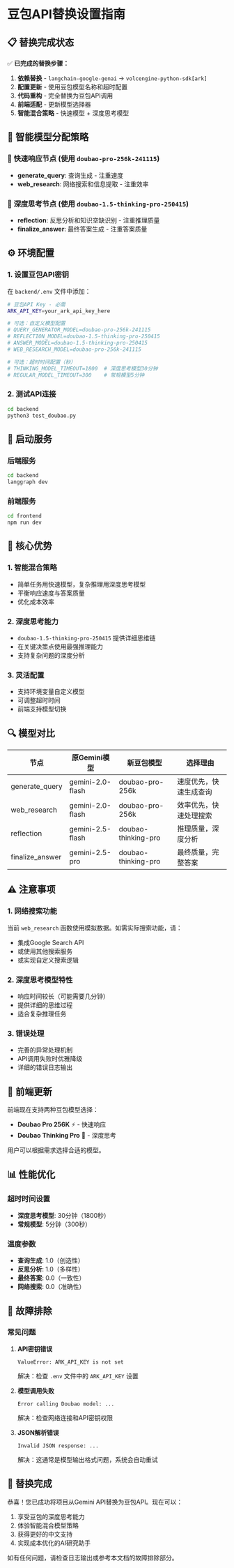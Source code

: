 # 豆包API替换设置指南

## 📋 替换完成状态

✅ **已完成的替换步骤：**

1. **依赖替换** - `langchain-google-genai` → `volcengine-python-sdk[ark]`
2. **配置更新** - 使用豆包模型名称和超时配置
3. **代码重构** - 完全替换为豆包API调用
4. **前端适配** - 更新模型选择器
5. **智能混合策略** - 快速模型 + 深度思考模型

## 🔧 智能模型分配策略

### 🚀 **快速响应节点** (使用 `doubao-pro-256k-241115`)
- **generate_query**: 查询生成 - 注重速度
- **web_research**: 网络搜索和信息提取 - 注重效率

### 🧠 **深度思考节点** (使用 `doubao-1.5-thinking-pro-250415`)
- **reflection**: 反思分析和知识空缺识别 - 注重推理质量
- **finalize_answer**: 最终答案生成 - 注重答案质量

## ⚙️ 环境配置

### 1. 设置豆包API密钥

在 `backend/.env` 文件中添加：

```bash
# 豆包API Key - 必需
ARK_API_KEY=your_ark_api_key_here

# 可选：自定义模型配置
# QUERY_GENERATOR_MODEL=doubao-pro-256k-241115
# REFLECTION_MODEL=doubao-1.5-thinking-pro-250415
# ANSWER_MODEL=doubao-1.5-thinking-pro-250415
# WEB_RESEARCH_MODEL=doubao-pro-256k-241115

# 可选：超时时间配置（秒）
# THINKING_MODEL_TIMEOUT=1800  # 深度思考模型30分钟
# REGULAR_MODEL_TIMEOUT=300    # 常规模型5分钟
```

### 2. 测试API连接

```bash
cd backend
python3 test_doubao.py
```

## 🚀 启动服务

### 后端服务
```bash
cd backend
langgraph dev
```

### 前端服务
```bash
cd frontend
npm run dev
```

## 🎯 核心优势

### 1. **智能混合策略**
- 简单任务用快速模型，复杂推理用深度思考模型
- 平衡响应速度与答案质量
- 优化成本效率

### 2. **深度思考能力**
- `doubao-1.5-thinking-pro-250415` 提供详细思维链
- 在关键决策点使用最强推理能力
- 支持复杂问题的深度分析

### 3. **灵活配置**
- 支持环境变量自定义模型
- 可调整超时时间
- 前端支持模型切换

## 🔍 模型对比

| 节点 | 原Gemini模型 | 新豆包模型 | 选择理由 |
|------|-------------|-----------|----------|
| generate_query | gemini-2.0-flash | doubao-pro-256k | 速度优先，快速生成查询 |
| web_research | gemini-2.0-flash | doubao-pro-256k | 效率优先，快速处理搜索 |
| reflection | gemini-2.5-flash | doubao-thinking-pro | 推理质量，深度分析 |
| finalize_answer | gemini-2.5-pro | doubao-thinking-pro | 最终质量，完整答案 |

## ⚠️ 注意事项

### 1. **网络搜索功能**
当前 `web_research` 函数使用模拟数据。如需实际搜索功能，请：
- 集成Google Search API
- 或使用其他搜索服务
- 或实现自定义搜索逻辑

### 2. **深度思考模型特性**
- 响应时间较长（可能需要几分钟）
- 提供详细的思维过程
- 适合复杂推理任务

### 3. **错误处理**
- 完善的异常处理机制
- API调用失败时优雅降级
- 详细的错误日志输出

## 🎨 前端更新

前端现在支持两种豆包模型选择：
- **Doubao Pro 256K** ⚡ - 快速响应
- **Doubao Thinking Pro** 🧠 - 深度思考

用户可以根据需求选择合适的模型。

## 📊 性能优化

### 超时时间设置
- **深度思考模型**: 30分钟（1800秒）
- **常规模型**: 5分钟（300秒）

### 温度参数
- **查询生成**: 1.0（创造性）
- **反思分析**: 1.0（多样性）
- **最终答案**: 0.0（一致性）
- **网络搜索**: 0.0（准确性）

## 🔧 故障排除

### 常见问题

1. **API密钥错误**
   ```
   ValueError: ARK_API_KEY is not set
   ```
   解决：检查 `.env` 文件中的 `ARK_API_KEY` 设置

2. **模型调用失败**
   ```
   Error calling Doubao model: ...
   ```
   解决：检查网络连接和API密钥权限

3. **JSON解析错误**
   ```
   Invalid JSON response: ...
   ```
   解决：这通常是模型输出格式问题，系统会自动重试

## 🎉 替换完成

恭喜！您已成功将项目从Gemini API替换为豆包API。现在可以：

1. 享受豆包的深度思考能力
2. 体验智能混合模型策略
3. 获得更好的中文支持
4. 实现成本优化的AI研究助手

如有任何问题，请检查日志输出或参考本文档的故障排除部分。 